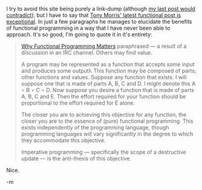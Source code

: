 I try to avoid this site being purely a link-dump (although [my last post would contradict](http://blog.fogus.me/2008/12/01/a-bunch-of-languages/)), but I have to say that [Tony Morris' latest functional post is exceptional](http://blog.tmorris.net/why-functional-programming-matters-in-short-prose/).  In just a few paragraphs he manages to elucidate the benefits of functional programming in a way that I have never been able to approach.  It's so good, I'm going to quote it in it's entirety:

> [Why Functional Programming Matters](http://www.md.chalmers.se/~rjmh/Papers/whyfp.html) paraphrased — a result of a discussion in an IRC channel. Others may find value.
> 
> A program may be represented as a function that accepts some input and produces some outputλ This function may be composed of parts; other functions and values.
> Suppose any function that exists. I will suppose one that is made of parts A, B, C and D. I might denote this A ∘ B ∘ C ∘ D. Now suppose you desire a function that is made of parts A, B, C and E. Then the effort required for your function should be proportional to the effort required for E alone.
> 
> The closer you are to achieving this objective for any function, the closer you are to the essence of (pure) functional programming. This exists independently of the programming language, though programming languages will vary significantly in the degree to which they accommodate this objective.
> 
> Imperative programming — specifically the scope of a destructive update — is the anti-thesis of this objective.

Nice.

-m
